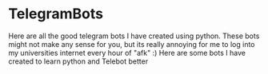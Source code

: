 # TelegramBots
Here are all the good telegram  bots I have created using python.
These bots might not make any sense for you, but its really annoying for me to log into my universities internet every hour of "afk" :)
Here are some bots I have created to learn python and Telebot better
